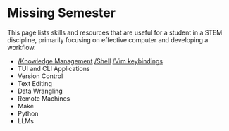 # Missing Semester

This page lists skills and resources that are useful for a student in a STEM discipline, primarily focusing on effective computer and developing a workflow.


- [/Knowledge Management](index_knowledge-management.md)
[/Shell](index_shell.md)
[/Vim keybindings](index_vim-keybindings.md)
- TUI and CLI Applications
- Version Control
- Text Editing
- Data Wrangling
- Remote Machines
- Make
- Python
- LLMs



